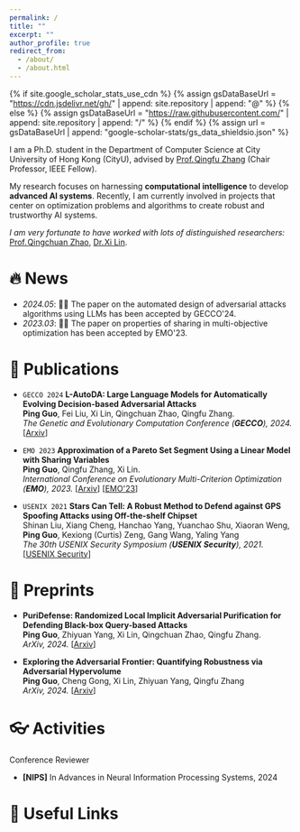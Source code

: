 ```yaml
---
permalink: /
title: ""
excerpt: ""
author_profile: true
redirect_from: 
  - /about/
  - /about.html
---
```


{% if site.google_scholar_stats_use_cdn %}
{% assign gsDataBaseUrl = "https://cdn.jsdelivr.net/gh/" | append: site.repository | append: "@" %}
{% else %}
{% assign gsDataBaseUrl = "https://raw.githubusercontent.com/" | append: site.repository | append: "/" %}
{% endif %}
{% assign url = gsDataBaseUrl | append: "google-scholar-stats/gs_data_shieldsio.json" %}

<span class='anchor' id='about-me'></span>


I am a Ph.D. student in the Department of Computer Science at City University of Hong Kong (CityU), advised by [Prof.&#8202;Qingfu Zhang](https://www.cs.cityu.edu.hk/~qzhan7/index.html) (Chair Professor, IEEE Fellow).

My research focuses on harnessing **computational intelligence** to develop **advanced AI systems**. Recently, I am currently involved in projects that center on optimization problems and algorithms to create robust and trustworthy AI systems.

_I am very fortunate to have worked with lots of distinguished researchers:_ [Prof.&#8202;Qingchuan Zhao](https://bruceqczhao.github.io/), [Dr.&#8202;Xi Lin](https://xi-l.github.io/).
<!-- My research interest includes neural machine translation and computer vision. I have published more than 100 papers at the top international AI conferences with total <a href='https://scholar.google.com/citations?user=DhtAFkwAAAAJ'>google scholar citations <strong><span id='total_cit'>260000+</span></strong></a> (You can also use google scholar badge <a href='https://scholar.google.com/citations?user=DhtAFkwAAAAJ'><img src="https://img.shields.io/endpoint?url={{ url | url_encode }}&logo=Google%20Scholar&labelColor=f6f6f6&color=9cf&style=flat&label=citations"></a>). -->



# 🔥 News
- *2024.05*: 🎉🎉 The paper on the automated design of adversarial attacks algorithms using LLMs has been accepted by GECCO'24.
- *2023.03*: 🎉🎉 The paper on properties of sharing in multi-objective optimization has been accepted by EMO'23.

# 📝 Publications

- ``GECCO 2024`` **L-AutoDA: Large Language Models for Automatically Evolving Decision-based Adversarial Attacks**    
**Ping Guo**, Fei Liu, Xi Lin, Qingchuan Zhao, Qingfu Zhang.    
*The Genetic and Evolutionary Computation Conference (**GECCO**), 2024.* [[Arxiv](https://arxiv.org/abs/2401.15335)]

- ``EMO 2023`` **Approximation of a Pareto Set Segment Using a Linear Model with Sharing Variables**    
**Ping Guo**, Qingfu Zhang, Xi Lin.    
*International Conference on Evolutionary Multi-Criterion Optimization (**EMO**), 2023.* [[Arxiv](https://arxiv.org/abs/2404.00251)] [[EMO'23](https://link.springer.com/chapter/10.1007/978-3-031-27250-9_18)]

- ``USENIX 2021`` **Stars Can Tell: A Robust Method to Defend against GPS Spoofing Attacks using Off-the-shelf Chipset**    
Shinan Liu, Xiang Cheng, Hanchao Yang, Yuanchao Shu, Xiaoran Weng, **Ping Guo**, Kexiong (Curtis) Zeng, Gang Wang, Yaling Yang    
*The 30th USENIX Security Symposium (**USENIX Security**), 2021.* [[USENIX Security](https://www.usenix.org/conference/usenixsecurity21/presentation/liu-shinan)]

# 📄 Preprints

- **PuriDefense: Randomized Local Implicit Adversarial Purification for Defending Black-box Query-based Attacks**   
**Ping Guo**, Zhiyuan Yang, Xi Lin, Qingchuan Zhao, Qingfu Zhang.   
*ArXiv, 2024.* [[Arxiv](https://arxiv.org/abs/2401.10586)]

- **Exploring the Adversarial Frontier: Quantifying Robustness via Adversarial Hypervolume**   
**Ping Guo**, Cheng Gong, Xi Lin, Zhiyuan Yang, Qingfu Zhang   
*ArXiv, 2024.* [[Arxiv](https://arxiv.org/abs/2403.05100)]


# 👓 Activities 
Conference Reviewer
- **[NIPS]** In Advances in Neural Information Processing Systems, 2024

# 🔗 Useful Links


